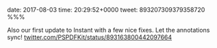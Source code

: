date: 2017-08-03
time: 20:29:52+0000
tweet: 893207309379358720
%%%

Also our first update to Instant with a few nice fixes. Let the annotations sync! [twitter.com/PSPDFKit/status/893163800442097664](https://twitter.com/PSPDFKit/status/893163800442097664)
